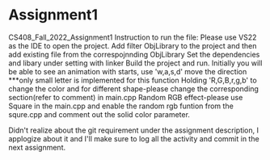 # Assignment1
CS408_Fall_2022_Assignment1
Instruction to run the file:
      Please use VS22 as the IDE to open the project.
      Add filter ObjLibrary to the project and then add existing file from the correspojnnding ObjLibrary
      Set the dependencies and libary under setting with linker
      Build the project and run.
      Initially you will be able to see an animation with starts, use 'w,a,s,d' move the direction ***only small letter is implemented for this function
      Holding 'R,G,B,r,g,b' to change the color and for different shape-please change the corresponding section(refer to comment) in main.cpp
      Random RGB effect-please use Square in the main.cpp and enable the random rgb funtion from the squre.cpp and comment out the solid color parameter.
      
Didn't realize about the git requirement under the assignment description, I applogize about it and I'll make sure to log all the activity and commit in the next assignment.
